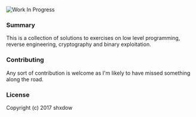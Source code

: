 #  
![Work In Progress](https://img.shields.io/badge/Status-%20Work%20in%20Progress-blue.svg?style=flat-squared)  

### Summary ###

This is a collection of solutions to exercises on low level programming,
reverse engineering, cryptography and binary exploitation.

### Contributing ###

Any sort of contribution is welcome as I'm likely to have missed something
along the road.

### License ###

Copyright (c) 2017 shxdow
